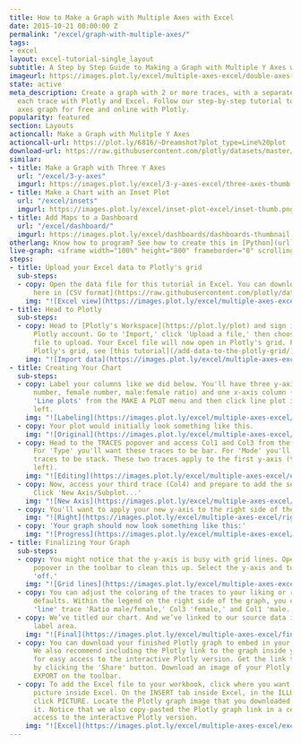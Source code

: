 ```yaml
---
title: How to Make a Graph with Multiple Axes with Excel
date: 2015-10-21 00:00:00 Z
permalink: "/excel/graph-with-multiple-axes/"
tags:
- excel
layout: excel-tutorial-single_layout
subtitle: A Step by Step Guide to Making a Graph with Multiple Y Axes with Plotly
imageurl: https://images.plot.ly/excel/multiple-axes-excel/double-axes-chart-thumb.png
state: active
meta_description: Create a graph with 2 or more traces, with a separate y-axis for
  each trace with Plotly and Excel. Follow our step-by-step tutorial to make a multiple
  axes graph for free and online with Plotly.
popularity: featured
section: Layouts
actioncall: Make a Graph with Mulitple Y Axes
actioncall-url: https://plot.ly/6816/~Dreamshot?plot_type=Line%20plot
download-url: https://raw.githubusercontent.com/plotly/datasets/master/multiple_y_axis.csv.zip
similar:
- title: Make a Graph with Three Y Axes
  url: "/excel/3-y-axes"
  imgurl: https://images.plot.ly/excel/3-y-axes-excel/three-axes-thumb.png
- title: Make a Chart with an Inset Plot
  url: "/excel/insets"
  imgurl: https://images.plot.ly/excel/inset-plot-excel/inset-thumb.png
- title: Add Maps to a Dashboard
  url: "/excel/dashboard/"
  imgurl: https://images.plot.ly/excel/dashboards/dashboards-thumbnail.png
otherlang: Know how to program? See how to create this in [Python](url) or [R](url).
live-graph: <iframe width="100%" height="800" frameborder="0" scrolling="no" src="https://plot.ly/~Dreamshot/4437.embed"></iframe>
steps:
- title: Upload your Excel data to Plotly's grid
  sub-steps:
  - copy: Open the data file for this tutorial in Excel. You can download the file
      here in [CSV format](https://raw.githubusercontent.com/plotly/datasets/master/multiple_y_axis.csv)
    img: "![Excel view](https://images.plot.ly/excel/multiple-axes-excel/excel-view-multiple-y-axes.png)"
- title: Head to Plotly
  sub-steps:
  - copy: Head to [Plotly's Workspace](https://plot.ly/plot) and sign into your free
      Plotly account. Go to 'Import,' click 'Upload a file,' then choose your Excel
      file to upload. Your Excel file will now open in Plotly's grid. For more about
      Plotly's grid, see [this tutorial](/add-data-to-the-plotly-grid/)
    img: "![Import data](https://images.plot.ly/excel/multiple-axes-excel/import-data-multiple-y-axes.png)"
- title: Creating Your Chart
  sub-steps:
  - copy: Label your columns like we did below. You'll have three y-axis columns (male
      number, female number, male:female ratio) and one x-axis column (age). Select
      'Line plots' from the MAKE A PLOT menu and then click line plot in the bottom
      left.
    img: "![Labeling](https://images.plot.ly/excel/multiple-axes-excel/labeling-multiple-y-axes.png)"
  - copy: Your plot would initially look something like this.
    img: "![Original](https://images.plot.ly/excel/multiple-axes-excel/original-multiple-y-axes.png)"
  - copy: Head to the TRACES popover and access Col1 and Col3 from the dropdown menu.
      For 'Type' you'll want these traces to be bar. For 'Mode' you'll want these
      traces to be stack. These two traces apply to the first y-axis (the one on the
      left).
    img: "![Editing](https://images.plot.ly/excel/multiple-axes-excel/editing-multiple-y-axes.png)"
  - copy: Now, access your third trace (Col4) and prepare to add the second y-axis.
      Click 'New Axis/Subplot...'
    img: "![New Axis](https://images.plot.ly/excel/multiple-axes-excel/new-axis-multiple-y-axes.png)"
  - copy: You'll want to apply your new y-axis to the right side of the graph.
    img: "![Right](https://images.plot.ly/excel/multiple-axes-excel/right-multiple-y-axes.png)"
  - copy: 'Your graph should now look something like this:'
    img: "![Progress](https://images.plot.ly/excel/multiple-axes-excel/progress-multiple-y-axes.png)"
- title: Finalizing Your Graph
  sub-steps:
  - copy: You might notice that the y-axis is busy with grid lines. Open the AXES
      popover in the toolbar to clean this up. Select the y-axis and turn grid lines
      'off.'
    img: "![Grid lines](https://images.plot.ly/excel/multiple-axes-excel/grid-lines-multilple-y-axes.png)"
  - copy: You can adjust the coloring of the traces to your liking or roll with Plotly's
      defaults. Within the legend on the right side of the graph, you can label your
      'line' trace 'Ratio male/female,' Col3 'female,' and Col1 'male.'
  - copy: We’ve titled our chart. And we’ve linked to our source data in the x-axis
      label area.
    img: "![Final](https://images.plot.ly/excel/multiple-axes-excel/final-multiple-y-axes.png)"
  - copy: You can download your finished Plotly graph to embed in your Excel workbook.
      We also recommend including the Plotly link to the graph inside your Excel workbook
      for easy access to the interactive Plotly version. Get the link to your graph
      by clicking the 'Share' button. Download an image of your Plotly graph by clicking
      EXPORT on the toolbar.
  - copy: To add the Excel file to your workbook, click where you want to insert the
      picture inside Excel. On the INSERT tab inside Excel, in the ILLUSTRATIONS group,
      click PICTURE. Locate the Plotly graph image that you downloaded and then double-click
      it. Notice that we also copy-pasted the Plotly graph link in a cell for easy
      access to the interactive Plotly version.
    img: "![Excel](https://images.plot.ly/excel/multiple-axes-excel/excel-multiple-y-axes.png)"
---
```


